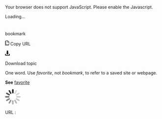 Your browser does not support JavaScript. Please enable the Javascript.

Loading...

# 

bookmark

![Copy URL](bookmark_files/Copy.png)
Copy URL

![Download](bookmark_files/Download.png)

Download topic

One word. Use *favorite*, not *bookmark*, to refer to a saved site or webpage.

**See** [favorite](https://worldready.cloudapp.net/Styleguide/Read?id=2700&topicid=33734)

![In progress](bookmark_files/activity-large.gif)

URL :
